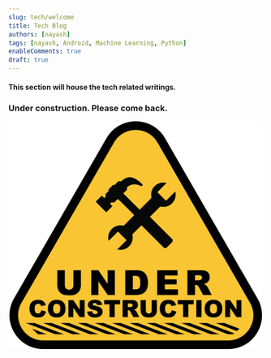 ```yaml
---
slug: tech/welcome
title: Tech Blog
authors: [nayash]
tags: [nayash, Android, Machine Learning, Python]
enableComments: true
draft: true
---
```


#### This section will house the tech related writings.
### Under construction. Please come back.

<img src="/img/under-construction.png" alt="Construction image" width="500px"/>